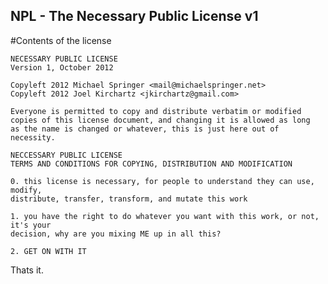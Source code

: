 NPL - The Necessary Public License v1
---
#Contents of the license

    NECESSARY PUBLIC LICENSE
    Version 1, October 2012
    
    Copyleft 2012 Michael Springer <mail@michaelspringer.net>
    Copyleft 2012 Joel Kirchartz <jkirchartz@gmail.com>
    
    Everyone is permitted to copy and distribute verbatim or modified
    copies of this license document, and changing it is allowed as long
    as the name is changed or whatever, this is just here out of necessity.
    
    NECCESSARY PUBLIC LICENSE
    TERMS AND CONDITIONS FOR COPYING, DISTRIBUTION AND MODIFICATION
    
    0. this license is necessary, for people to understand they can use, modify, 
    distribute, transfer, transform, and mutate this work
    
    1. you have the right to do whatever you want with this work, or not, it's your 
    decision, why are you mixing ME up in all this?
    
    2. GET ON WITH IT
  
Thats it.